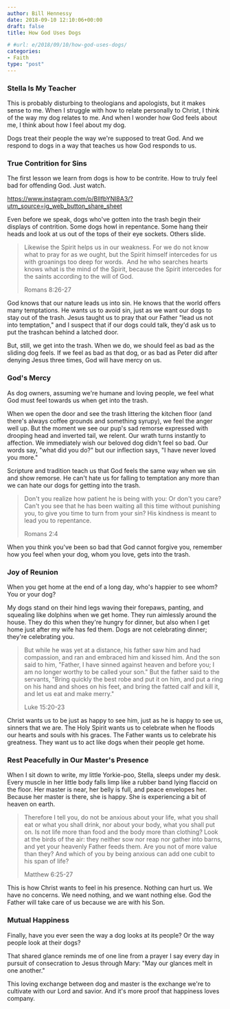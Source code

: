 ```yaml
---
author: Bill Hennessy
date: 2018-09-10 12:10:06+00:00
draft: false
title: How God Uses Dogs

# #url: e/2018/09/10/how-god-uses-dogs/
categories:
- Faith
type: "post"
---
```





### Stella Is My Teacher







This is probably disturbing to theologians and apologists, but it makes sense to me. When I struggle with how to relate personally to Christ, I think of the way my dog relates to me. And when I wonder how God feels about me, I think about how I feel about my dog. 







Dogs treat their people the way we're supposed to treat God. And we respond to dogs in a way that teaches us how God responds to us. 







### True Contrition for Sins







The first lesson we learn from dogs is how to be contrite. How to truly feel bad for offending God. Just watch. 






https://www.instagram.com/p/BlIfbYNl8A3/?utm_source=ig_web_button_share_sheet






Even before we speak, dogs who've gotten into the trash begin their displays of contrition. Some dogs howl in repentance. Some hang their heads and look at us out of the tops of their eye sockets. Others slide. 







> Likewise the Spirit helps us in our weakness. For we do not know what to pray for as we ought, but the Spirit himself intercedes for us with groanings too deep for words.  And he who searches hearts knows what is the mind of the Spirit, because the Spirit intercedes for the saints according to the will of God.
> 
> Romans 8:26-27







God knows that our nature leads us into sin. He knows that the world offers many temptations. He wants us to avoid sin, just as we want our dogs to stay out of the trash. Jesus taught us to pray that our Father "lead us not into temptation," and I suspect that if our dogs could talk, they'd ask us to put the trashcan behind a latched door. 







But, still, we get into the trash. When we do, we should feel as bad as the sliding dog feels. If we feel as bad as that dog, or as bad as Peter did after denying Jesus three times, God will have mercy on us. 







### God's Mercy







As dog owners, assuming we're humane and loving people, we feel what God must feel towards us when get into the trash.







When we open the door and see the trash littering the kitchen floor (and there's always coffee grounds and something syrupy), we feel the anger well up. But the moment we see our pup's sad remorse expressed with drooping head and inverted tail, we relent. Our wrath turns instantly to affection. We immediately wish our beloved dog didn't feel so bad. Our words say, "what did you do?" but our inflection says, "I have never loved you more."







Scripture and tradition teach us that God feels the same way when we sin and show remorse. He can't hate us for falling to temptation any more than we can hate our dogs for getting into the trash. 







> Don't you realize how patient he is being with you: Or don't you care? Can't you see that he has been waiting all this time without punishing you, to give you time to turn from your sin? His kindness is meant to lead you to repentance.
> 
> Romans 2:4







When you think you've been so bad that God cannot forgive you, remember how you feel when your dog, whom you love, gets into the trash.







### Joy of Reunion







When you get home at the end of a long day, who's happier to see whom? You or your dog?







My dogs stand on their hind legs waving their forepaws, panting, and squealing like dolphins when we get home. They run aimlessly around the house. They do this when they're hungry for dinner, but also when I get home just after my wife has fed them. Dogs are not celebrating dinner; they're celebrating you.







> But while he was yet at a distance, his father saw him and had compassion, and ran and embraced him and kissed him. And the son said to him, "Father, I have sinned against heaven and before you; I am no longer worthy to be called your son." But the father said to the servants, "Bring quickly the best robe and put it on him, and put a ring on his hand and shoes on his feet, and bring the fatted calf and kill it, and let us eat and make merry."
> 
> Luke 15:20-23







Christ wants us to be just as happy to see him, just as he is happy to see us, sinners that we are. The Holy Spirit wants us to celebrate when he floods our hearts and souls with his graces. The Father wants us to celebrate his greatness. They want us to act like dogs when their people get home. 







### Rest Peacefully in Our Master's Presence







When I sit down to write, my little Yorkie-poo, Stella, sleeps under my desk. Every muscle in her little body falls limp like a rubber band lying flaccid on the floor. Her master is near, her belly is full, and peace envelopes her. Because her master is there, she is happy. She is experiencing a bit of heaven on earth.







> Therefore I tell you, do not be anxious about your life, what you shall eat or what you shall drink, nor about your body, what you shall put on. Is not life more than food and the body more than clothing? Look at the birds of the air: they neither sow nor reap nor gather into barns, and yet your heavenly Father feeds them. Are you not of more value than they? And which of you by being anxious can add one cubit to his span of life?
> 
> Matthew 6:25-27







This is how Christ wants to feel in his presence. Nothing can hurt us. We have no concerns. We need nothing, and we want nothing else. God the Father will take care of us because we are with his Son. 







### Mutual Happiness







Finally, have you ever seen the way a dog looks at its people? Or the way people look at their dogs? 







That shared glance reminds me of one line from a prayer I say every day in pursuit of consecration to Jesus through Mary: "May our glances melt in one another." 







This loving exchange between dog and master is the exchange we're to cultivate with our Lord and savior. And it's more proof that happiness loves company. 



